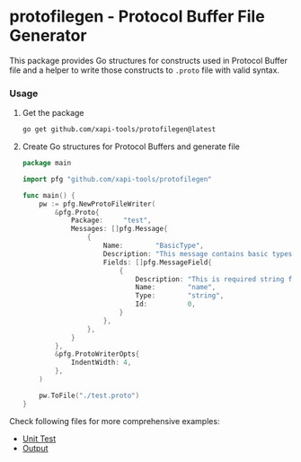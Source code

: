 # protofilegen - Protocol Buffer File Generator

This package provides Go structures for constructs used in Protocol Buffer file and a helper to write those constructs to `.proto` file with valid syntax.

### Usage

1. Get the package

    ```bash
    go get github.com/xapi-tools/protofilegen@latest
    ```

2. Create Go structures for Protocol Buffers and generate file

    ```go
    package main

    import pfg "github.com/xapi-tools/protofilegen"

    func main() {
        pw := pfg.NewProtoFileWriter(
            &pfg.Proto{
                Package:     "test",
                Messages: []pfg.Message{
                    {
                        Name:        "BasicType",
                        Description: "This message contains basic types",
                        Fields: []pfg.MessageField{
                            {
                                Description: "This is required string field",
                                Name:        "name",
                                Type:        "string",
                                Id:          0,
                            }
                        },
                    },
                }
            },
            &pfg.ProtoWriterOpts{
                IndentWidth: 4,
            },
        )

        pw.ToFile("./test.proto")
    }
    ```


Check following files for more comprehensive examples:
- [Unit Test](gen_test.go)
- [Output](testdata/example.proto)
